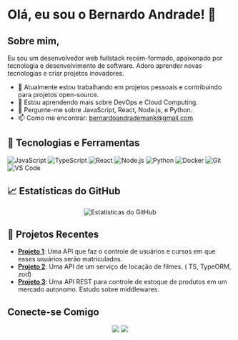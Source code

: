 # Olá, eu sou o Bernardo Andrade! 👋

## Sobre mim, 

Eu sou um desenvolvedor web fullstack recém-formado, apaixonado por tecnologia e desenvolvimento de software. Adoro aprender novas tecnologias e criar projetos inovadores.

- 🔭 Atualmente estou trabalhando em projetos pessoais e contribuindo para projetos open-source.
- 🌱 Estou aprendendo mais sobre DevOps e Cloud Computing.
- 💬 Pergunte-me sobre JavaScript, React, Node.js, e Python.
- 📫 Como me encontrar: [bernardoandrademank@gmail.com](mailto:bernardoandrademank@gmail.com)

## 🚀 Tecnologias e Ferramentas

![JavaScript](https://img.shields.io/badge/-JavaScript-333333?style=flat&logo=javascript)
![TypeScript](https://img.shields.io/badge/-TypeScript-333333?style=flat&logo=typescript)
![React](https://img.shields.io/badge/-React-333333?style=flat&logo=react)
![Node.js](https://img.shields.io/badge/-Node.js-333333?style=flat&logo=node.js)
![Python](https://img.shields.io/badge/-Python-333333?style=flat&logo=python)
![Docker](https://img.shields.io/badge/-Docker-333333?style=flat&logo=docker)
![Git](https://img.shields.io/badge/-Git-333333?style=flat&logo=git)
![VS Code](https://img.shields.io/badge/-VS%20Code-333333?style=flat&logo=visual-studio-code)

## 📈 Estatísticas do GitHub

<p align="center">
  <img src="https://github-readme-stats.vercel.app/api?username=bernardoaml&show_icons=true&theme=dracula" alt="Estatísticas do GitHub" />
</p>

## 📂 Projetos Recentes

- [**Projeto 1**](https://github.com/bernardoaml/users_and_courses): Uma API que faz o controle de usuários e cursos em que esses usuários serão matriculados.
- [**Projeto 2**](https://github.com/bernardoaml/locadoraDeFilmes_typeorm): Uma API de um serviço de locação de filmes. ( TS, TypeORM, zod)
- [**Projeto 3**](https://github.com/bernardoaml/mercado_autonomo): Uma API REST para controle de estoque de produtos em um mercado autonomo. Estudo sobre middlewares.

## Conecte-se Comigo

<p align="center">
  <a href="https://www.linkedin.com/in/bernardo-andrade-839877251/"><img src="https://img.shields.io/badge/-LinkedIn-0077B5?style=flat&logo=Linkedin&logoColor=white"/></a>
  <a href="https://www.instagram.com/bernardoandrade42/"><img src="https://img.shields.io/badge/-Instagram-E4405F?style=flat&logo=Instagram&logoColor=white"/></a>
</p>
